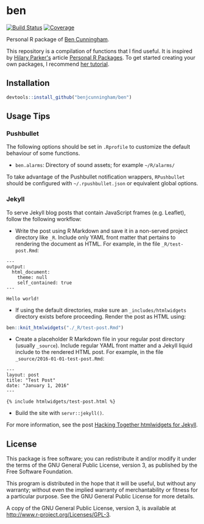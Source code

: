 
ben
===

[![Build Status](https://travis-ci.org/benjcunningham/ben.svg?branch=master)](https://travis-ci.org/benjcunningham/ben) [![Coverage](https://codecov.io/github/benjcunningham/ben/coverage.svg?branch=master)](https://codecov.io/github/benjcunningham/ben?branch=master)

Personal R package of [Ben Cunningham](http://www.linkedin.com/in/cunninghamben).

This repository is a compilation of functions that I find useful. It is inspired by [Hilary Parker's](http://hilaryparker.com/) article [Personal R Packages](http://hilaryparker.com/2013/04/03/personal-r-packages/). To get started creating your own packages, I recommend [her tutorial](http://hilaryparker.com/2014/04/29/writing-an-r-package-from-scratch/).

Installation
------------

``` r
devtools::install_github("benjcunningham/ben")
```

Usage Tips
----------

### Pushbullet

The following options should be set in `.Rprofile` to customize the default behaviour of some functions.

-   `ben.alarms`: Directory of sound assets; for example `~/R/alarms/`

To take advantage of the Pushbullet notification wrappers, `RPushbullet` should be configured with `~/.rpushbullet.json` or equivalent global options.

### Jekyll

To serve Jekyll blog posts that contain JavaScript frames (e.g. Leaflet), follow the following workflow:

-   Write the post using R Markdown and save it in a non-served project directory like `_R`. Include only YAML front matter that pertains to rendering the document as HTML. For example, in the file `_R/test-post.Rmd`:

<!-- -->

    ---
    output:
      html_document:
        theme: null
        self_contained: true
    ---

    Hello world!

-   If using the default directories, make sure an `_includes/htmlwidgets` directory exists before proceeding. Render the post as HTML using:

``` r
ben::knit_htmlwidgets("./_R/test-post.Rmd")
```

-   Create a placeholder R Markdown file in your regular post directory (usually `_source`). Include regular YAML front matter and a Jekyll liquid include to the rendered HTML post. For example, in the file `_source/2016-01-01-test-post.Rmd`:

<!-- -->

    ---
    layout: post
    title: "Test Post"
    date: "January 1, 2016"
    ---

    {% include htmlwidgets/test-post.html %}

-   Build the site with `servr::jekyll()`.

For more information, see the post [Hacking Together htmlwidgets for Jekyll](http://benjcunningham.org/2016/06/13/hacking-together-htmlwidgets-for-jekyll.html).

License
-------

This package is free software; you can redistribute it and/or modify it under the terms of the GNU General Public License, version 3, as published by the Free Software Foundation.

This program is distributed in the hope that it will be useful, but without any warranty; without even the implied warranty of merchantability or fitness for a particular purpose. See the GNU General Public License for more details.

A copy of the GNU General Public License, version 3, is available at <http://www.r-project.org/Licenses/GPL-3>.
